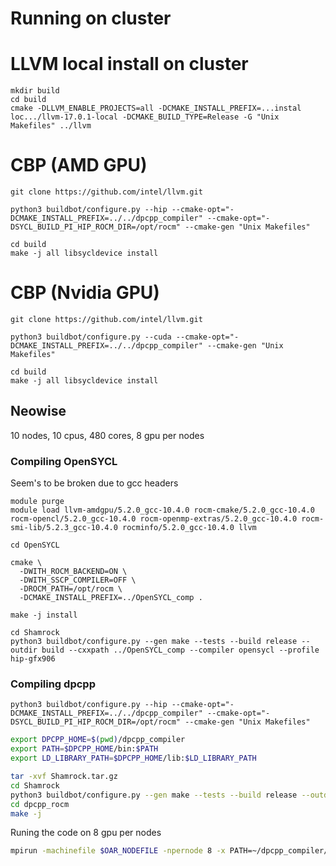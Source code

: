 # Running on cluster

# LLVM local install on cluster
```
mkdir build
cd build
cmake -DLLVM_ENABLE_PROJECTS=all -DCMAKE_INSTALL_PREFIX=...instal loc.../llvm-17.0.1-local -DCMAKE_BUILD_TYPE=Release -G "Unix Makefiles" ../llvm
```

# CBP (AMD GPU)

`git clone https://github.com/intel/llvm.git`

```
python3 buildbot/configure.py --hip --cmake-opt="-DCMAKE_INSTALL_PREFIX=../../dpcpp_compiler" --cmake-opt="-DSYCL_BUILD_PI_HIP_ROCM_DIR=/opt/rocm" --cmake-gen "Unix Makefiles"
```

```
cd build
make -j all libsycldevice install
```

# CBP (Nvidia GPU)

`git clone https://github.com/intel/llvm.git`

```
python3 buildbot/configure.py --cuda --cmake-opt="-DCMAKE_INSTALL_PREFIX=../../dpcpp_compiler" --cmake-gen "Unix Makefiles"
```

```
cd build
make -j all libsycldevice install
```


## Neowise
10 nodes, 10 cpus, 480 cores, 8 gpu per nodes


### Compiling OpenSYCL

Seem's to be broken due to gcc headers  
```
module purge
module load llvm-amdgpu/5.2.0_gcc-10.4.0 rocm-cmake/5.2.0_gcc-10.4.0 rocm-opencl/5.2.0_gcc-10.4.0 rocm-openmp-extras/5.2.0_gcc-10.4.0 rocm-smi-lib/5.2.3_gcc-10.4.0 rocminfo/5.2.0_gcc-10.4.0 llvm
```

```
cd OpenSYCL

cmake \
  -DWITH_ROCM_BACKEND=ON \
  -DWITH_SSCP_COMPILER=OFF \
  -DROCM_PATH=/opt/rocm \
  -DCMAKE_INSTALL_PREFIX=../OpenSYCL_comp .

make -j install
```

```
cd Shamrock
python3 buildbot/configure.py --gen make --tests --build release --outdir build --cxxpath ../OpenSYCL_comp --compiler opensycl --profile hip-gfx906
```
### Compiling dpcpp

```
python3 buildbot/configure.py --hip --cmake-opt="-DCMAKE_INSTALL_PREFIX=../../dpcpp_compiler" --cmake-opt="-DSYCL_BUILD_PI_HIP_ROCM_DIR=/opt/rocm" --cmake-gen "Unix Makefiles"
```

```bash
export DPCPP_HOME=$(pwd)/dpcpp_compiler
export PATH=$DPCPP_HOME/bin:$PATH
export LD_LIBRARY_PATH=$DPCPP_HOME/lib:$LD_LIBRARY_PATH

tar -xvf Shamrock.tar.gz 
cd Shamrock
python3 buildbot/configure.py --gen make --tests --build release --outdir dpcpp_rocm --cxxpath ../llvm/build --compiler dpcpp --profile hip-gfx906 --cxxflags="--rocm-path=/opt/rocm"
cd dpcpp_rocm
make -j
```

Runing the code on 8 gpu per nodes
```bash
mpirun -machinefile $OAR_NODEFILE -npernode 8 -x PATH=~/dpcpp_compiler/bin:$PATH -x LD_LIBRARY_PATH=~/dpcpp_compiler/lib:$LD_LIBRARY_PATH ./shamrock --sycl-cfg auto:HIP --loglevel 1 --sycl-ls-map  --rscript ../exemples/spherical_wave.py
```
